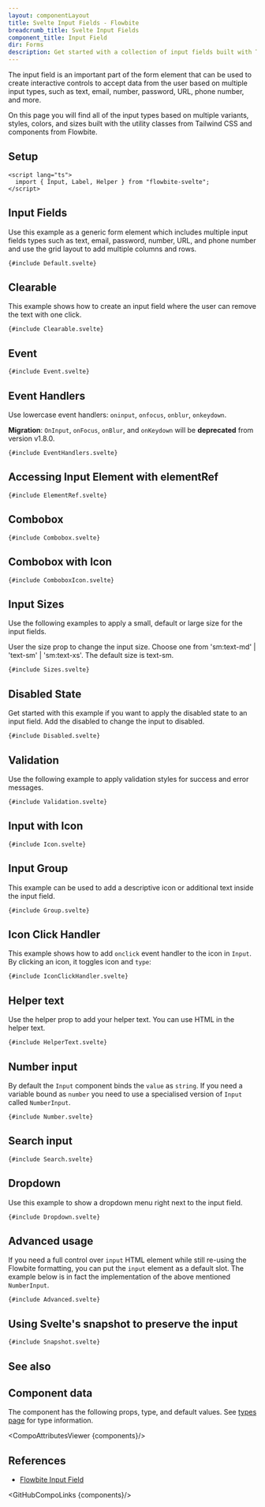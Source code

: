 ```yaml
---
layout: componentLayout
title: Svelte Input Fields - Flowbite
breadcrumb_title: Svelte Input Fields
component_title: Input Field
dir: Forms
description: Get started with a collection of input fields built with Tailwind CSS to start accepting data from the user based on multiple sizes, variants, and input types
---
```


<script>
  import { TableProp, TableDefaultRow,  CompoAttributesViewer, GitHubCompoLinks, Seealso } from '../../utils'
  import { A } from '$lib'

  const components = 'Input, InputAddon'
  const relatedLinks = ['/docs/forms/input-field','/docs/forms/floating-label', '/docs/extend/tags' ]
</script>

The input field is an important part of the form element that can be used to create interactive controls to accept data from the user based on multiple input types, such as text, email, number, password, URL, phone number, and more.

On this page you will find all of the input types based on multiple variants, styles, colors, and sizes built with the utility classes from Tailwind CSS and components from Flowbite.

## Setup

```svelte example hideOutput
<script lang="ts">
  import { Input, Label, Helper } from "flowbite-svelte";
</script>
```

## Input Fields

Use this example as a generic form element which includes multiple input fields types such as text, email, password, number, URL, and phone number and use the grid layout to add multiple columns and rows.

```svelte example
{#include Default.svelte}
```

## Clearable

This example shows how to create an input field where the user can remove the
text with one click.

```svelte example
{#include Clearable.svelte}
```

## Event

```svelte example
{#include Event.svelte}
```

## Event Handlers

Use lowercase event handlers: `oninput`, `onfocus`, `onblur`, `onkeydown`.

**Migration**: `OnInput`, `onFocus`, `onBlur`, and `onKeydown` will be **deprecated** from version v1.8.0.

```svelte example
{#include EventHandlers.svelte}
```

## Accessing Input Element with elementRef

```svelte example class="flex justify-center" hideResponsiveButtons
{#include ElementRef.svelte}
```

## Combobox

```svelte example class="h-96 space-y-20"
{#include Combobox.svelte}
```

## Combobox with Icon

```svelte example class="h-80"
{#include ComboboxIcon.svelte}
```

## Input Sizes

Use the following examples to apply a small, default or large size for the input fields.

User the size prop to change the input size. Choose one from 'sm:text-md' | 'text-sm' | 'sm:text-xs'. The default size is text-sm.

```svelte example hideScript class="space-y-6"
{#include Sizes.svelte}
```

## Disabled State

Get started with this example if you want to apply the disabled state to an input field. Add the disabled to change the input to disabled.

```svelte example hideScript
{#include Disabled.svelte}
```

## Validation

Use the following example to apply validation styles for success and error messages.

```svelte example
{#include Validation.svelte}
```

## Input with Icon

```svelte example class="space-y-6"
{#include Icon.svelte}
```

## Input Group

This example can be used to add a descriptive icon or additional text inside the input field.

```svelte example class="space-y-6"
{#include Group.svelte}
```

## Icon Click Handler

This example shows how to add `onclick` event handler to the icon in `Input`. By clicking an icon, it toggles icon and `type`:

```svelte example class="gap-6"
{#include IconClickHandler.svelte}
```

## Helper text

Use the helper prop to add your helper text. You can use HTML in the helper text.

```svelte example
{#include HelperText.svelte}
```

## Number input

By default the `Input` component binds the `value` as `string`. If you need a variable bound as `number` you need to use a specialised version of `Input` called `NumberInput`.

```svelte example
{#include Number.svelte}
```

## Search input

```svelte example
{#include Search.svelte}
```

## Dropdown

Use this example to show a dropdown menu right next to the input field.

```svelte example class="h-64"
{#include Dropdown.svelte}
```

## Advanced usage

If you need a full control over `input` HTML element while still re-using the Flowbite formatting, you can put the `input` element as a default slot. The example below is in fact the implementation of the above mentioned `NumberInput`.

```svelte example class="gap-4"
{#include Advanced.svelte}
```

## Using Svelte's snapshot to preserve the input

```svelte example class="h-auto"
{#include Snapshot.svelte}
```

## See also

<Seealso links={relatedLinks} />

## Component data

The component has the following props, type, and default values. See [types page](/docs/pages/typescript) for type information.

<CompoAttributesViewer {components}/>

## References

- [Flowbite Input Field](https://flowbite.com/docs/forms/input-field/)

<GitHubCompoLinks {components}/>
